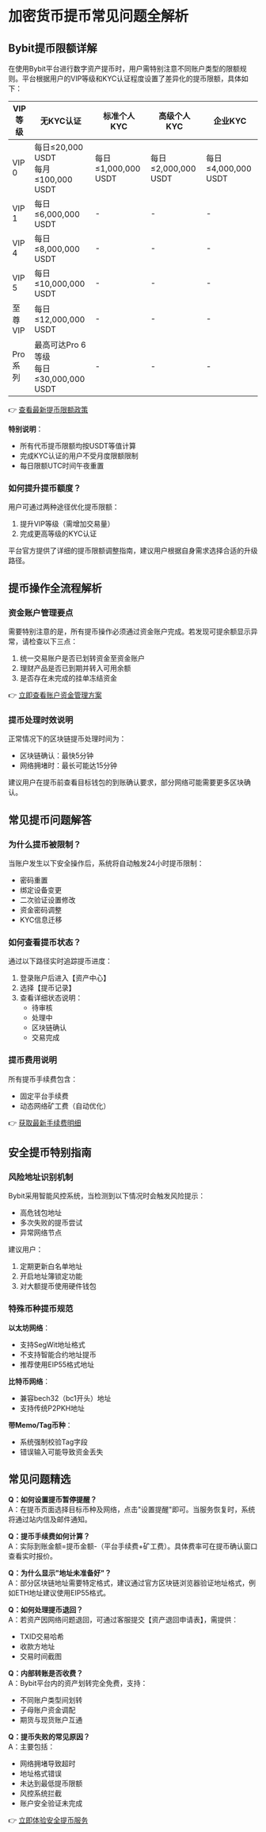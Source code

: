 # 加密货币提币常见问题全解析

## Bybit提币限额详解

在使用Bybit平台进行数字资产提币时，用户需特别注意不同账户类型的限额规则。平台根据用户的VIP等级和KYC认证程度设置了差异化的提币限额，具体如下：

| VIP等级 | 无KYC认证 | 标准个人KYC | 高级个人KYC | 企业KYC |
|---------|-----------|-------------|-------------|---------|
| VIP 0   | 每日≤20,000 USDT<br>每月≤100,000 USDT | 每日≤1,000,000 USDT | 每日≤2,000,000 USDT | 每日≤4,000,000 USDT |
| VIP 1   | 每日≤6,000,000 USDT | - | - | - |
| VIP 4   | 每日≤8,000,000 USDT | - | - | - |
| VIP 5   | 每日≤10,000,000 USDT | - | - | - |
| 至尊VIP | 每日≤12,000,000 USDT | - | - | - |
| Pro系列 | 最高可达Pro 6等级<br>每日≤30,000,000 USDT | - | - | - |

👉 [查看最新提币限额政策](https://bit.ly/okx_welcome)

**特别说明**：
- 所有代币提币限额均按USDT等值计算
- 完成KYC认证的用户不受月度限额限制
- 每日限额UTC时间午夜重置

### 如何提升提币额度？

用户可通过两种途径优化提币限额：
1. 提升VIP等级（需增加交易量）
2. 完成更高等级的KYC认证

平台官方提供了详细的提币限额调整指南，建议用户根据自身需求选择合适的升级路径。

## 提币操作全流程解析

### 资金账户管理要点
需要特别注意的是，所有提币操作必须通过资金账户完成。若发现可提余额显示异常，请检查以下三点：
1. 统一交易账户是否已划转资金至资金账户
2. 理财产品是否已到期并转入可用余额
3. 是否存在未完成的挂单冻结资金

👉 [立即查看账户资金管理方案](https://bit.ly/okx_welcome)

### 提币处理时效说明
正常情况下的区块链提币处理时间为：
- 区块链确认：最快5分钟
- 网络拥堵时：最长可能达15分钟

建议用户在提币前查看目标钱包的到账确认要求，部分网络可能需要更多区块确认。

## 常见提币问题解答

### 为什么提币被限制？
当账户发生以下安全操作后，系统将自动触发24小时提币限制：
- 密码重置
- 绑定设备变更
- 二次验证设置修改
- 资金密码调整
- KYC信息迁移

### 如何查看提币状态？
通过以下路径实时追踪提币进度：
1. 登录账户后进入【资产中心】
2. 选择【提币记录】
3. 查看详细状态说明：
   - 待审核
   - 处理中
   - 区块链确认
   - 交易完成

### 提币费用说明
所有提币手续费包含：
- 固定平台手续费
- 动态网络矿工费（自动优化）

👉 [获取最新手续费明细](https://bit.ly/okx_welcome)

## 安全提币特别指南

### 风险地址识别机制
Bybit采用智能风控系统，当检测到以下情况时会触发风险提示：
- 高危钱包地址
- 多次失败的提币尝试
- 异常网络节点

建议用户：
1. 定期更新白名单地址
2. 开启地址簿锁定功能
3. 对大额提币使用硬件钱包

### 特殊币种提币规范
**以太坊网络**：
- 支持SegWit地址格式
- 不支持智能合约地址提币
- 推荐使用EIP55格式地址

**比特币网络**：
- 兼容bech32（bc1开头）地址
- 支持传统P2PKH地址

**带Memo/Tag币种**：
- 系统强制校验Tag字段
- 错误输入可能导致资金丢失

## 常见问题精选

**Q：如何设置提币暂停提醒？**  
A：在提币页面选择目标币种及网络，点击"设置提醒"即可。当服务恢复时，系统将通过站内信及邮件通知。

**Q：提币手续费如何计算？**  
A：实际到账金额=提币金额-（平台手续费+矿工费）。具体费率可在提币确认窗口查看实时报价。

**Q：为什么显示"地址未准备好"？**  
A：部分区块链地址需要特定格式，建议通过官方区块链浏览器验证地址格式，例如ETH地址建议使用EIP55格式。

**Q：如何处理提币退回？**  
A：若资产因网络问题退回，可通过客服提交【资产退回申请表】，需提供：
- TXID交易哈希
- 收款方地址
- 交易时间截图

**Q：内部转账是否收费？**  
A：Bybit平台内的资产划转完全免费，支持：
- 不同账户类型间划转
- 子母账户资金调配
- 期货与现货账户互通

**Q：提币失败的常见原因？**  
A：主要包括：
- 网络拥堵导致超时
- 地址格式错误
- 未达到最低提币限额
- 风控系统拦截
- 账户安全验证未完成

👉 [立即体验安全提币服务](https://bit.ly/okx_welcome)